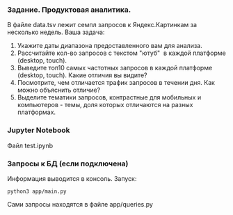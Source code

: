 ### Задание. Продуктовая аналитика.

В файле data.tsv лежит семпл запросов к Яндекс.Картинкам за несколько недель.
Ваша задача:
1.	Укажите даты диапазона предоставленного вам для анализа.
2.	Рассчитайте кол-во запросов с текстом "ютуб"  в каждой платформе (desktop, touch).
3.	Выведите топ10 самых частотных запросов в каждой платформе (desktop, touch). Какие отличия вы видите?
4.	Посмотрите, чем отличается трафик запросов в течении дня. Как можно объяснить отличие?
5.	Выделите тематики запросов, контрастные для мобильных и компьютеров - темы, доля которых отличаются на разных платформах.

### Jupyter Notebook

Файл test.ipynb

### Запросы к БД (если подключена)

Информация выводится в консоль. Запуск:
```
python3 app/main.py
```
Сами запросы находятся в файле app/queries.py